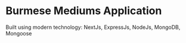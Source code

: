 # Burmese Mediums Application

Built using modern technology: NextJs, ExpressJs, NodeJs, MongoDB, Mongoose
